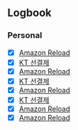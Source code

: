 

## Logbook
### Personal
- [x] [Amazon Reload](things:///show?id=PxeRgSEb4mtz6sB9mNbYPC)
- [x] [KT 선결제](things:///show?id=AvcwXDmoQucNGKnRSv2ZZo)
- [x] [Amazon Reload](things:///show?id=T6MdAuBUWtFkH5BMFsBu4e)
- [x] [KT 선결제](things:///show?id=VVdbsfMWXgqBhZhKePmxB1)
- [x] [Amazon Reload](things:///show?id=WuNZNsn2YtakqKsHQXdpaB)
- [x] [KT 선결제](things:///show?id=LpefZzrwNSr9pnXDpE33A5)
- [x] [Amazon Reload](things:///show?id=QPXE1ZSXgzid8mF6cwYgei)
- [x] [Amazon Reload](things:///show?id=CuGZS2vSKjwyxBUhpE5Z28)